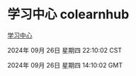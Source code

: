 # 学习中心 colearnhub
[学习中心](http://219.139.198.207:56308/colearnhub/)

2024年 09月 26日 星期四 22:10:02 CST

2024年 09月 26日 星期四 14:10:02 GMT
